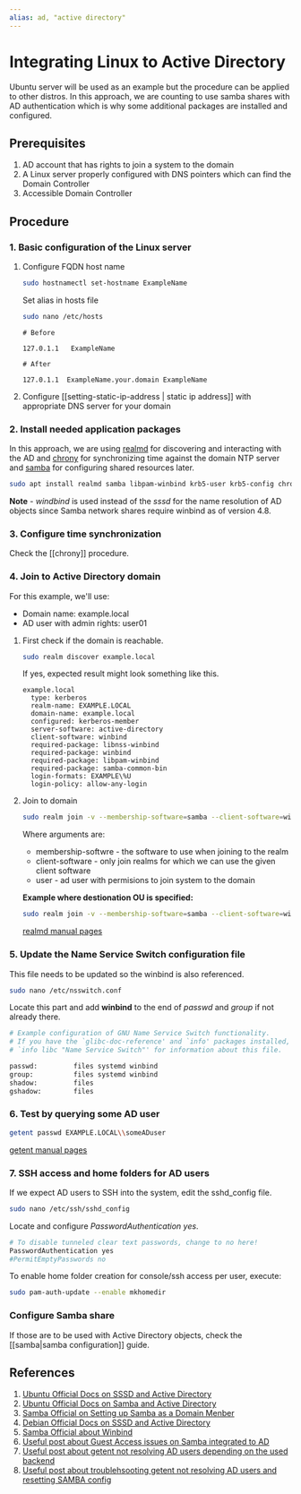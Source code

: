 ```yaml
---
alias: ad, "active directory"
---
```

# Integrating Linux to Active Directory

Ubuntu server will be used as an example but the procedure can be applied to other distros. In this approach, we are counting to use samba shares with AD authentication which is why some additional packages are installed and configured.

## Prerequisites

1. AD account that has rights to join a system to the domain
2. A Linux server properly configured with DNS pointers which can find the Domain Controller
3. Accessible Domain Controller

## Procedure

### 1. Basic configuration of the Linux server

1. Configure FQDN host name
   
	```bash
	sudo hostnamectl set-hostname ExampleName
	```
	
	Set alias in hosts file
	```bash
	sudo nano /etc/hosts
	```
	```text
	# Before
	
	127.0.1.1   ExampleName

	# After

	127.0.1.1  ExampleName.your.domain ExampleName
	```
	
2.  Configure [[setting-static-ip-address | static ip address]] with appropriate DNS server for your domain

### 2. Install needed application packages

In this approach, we are using [realmd](https://www.freedesktop.org/software/realmd/) for discovering and interacting with the AD and [chrony](https://chrony.tuxfamily.org/) for synchronizing time against the domain NTP server and [samba](https://www.samba.org/) for configuring shared resources later.

```bash
sudo apt install realmd samba libpam-winbind krb5-user krb5-config chrony
```

**Note** - *windbind* is used instead of the *sssd* for the name resolution of AD objects since Samba network shares require winbind as of version 4.8.

### 3. Configure time synchronization

Check the [[chrony]] procedure.

### 4. Join to Active Directory domain

For this example, we'll use:
- Domain name: example.local
- AD user with admin rights: user01

1. First check if the domain is reachable.

	```bash
	sudo realm discover example.local
	```
	
	If yes, expected result might look something like this.
	
	```text
	example.local
	  type: kerberos
	  realm-name: EXAMPLE.LOCAL
	  domain-name: example.local
	  configured: kerberos-member
	  server-software: active-directory
	  client-software: winbind
	  required-package: libnss-winbind
	  required-package: winbind
	  required-package: libpam-winbind
	  required-package: samba-common-bin
	  login-formats: EXAMPLE\%U
	  login-policy: allow-any-login
	```

2. Join to domain
   
	```bash
	sudo realm join -v --membership-software=samba --client-software=winbind --user=user01 example.local
	```
	
	Where arguments are:
	- membership-softwre - the software to use when joining to the realm
	- client-software - only join realms for which we can use the given client software
	- user - ad user with permisions to join system to the domain
	
	**Example where destionation OU is specified:**
	
	```bash
	sudo realm join -v --membership-software=samba --client-software=winbind --user=user01 --computer-ou="OU=Linux Servers,OU=Servers,DC=example,DC=local" example.local
	```
	
	[realmd manual pages](https://freedesktop.org/software/realmd/docs/realm.html)


### 5. Update the Name Service Switch configuration file

This file needs to be updated so the winbind is also referenced.

```bash
sudo nano /etc/nsswitch.conf
```

Locate this part and add **winbind** to the end of *passwd* and *group* if not already there.

```bash
# Example configuration of GNU Name Service Switch functionality.
# If you have the `glibc-doc-reference' and `info' packages installed, try:
# `info libc "Name Service Switch"' for information about this file.

passwd:         files systemd winbind
group:          files systemd winbind
shadow:         files
gshadow:        files
```


### 6. Test by querying some AD user

```bash
getent passwd EXAMPLE.LOCAL\\someADuser
```

[getent manual pages](https://www.unixtutorial.org/commands/getent)

### 7. SSH access and home folders for AD users

If we expect AD users to SSH into the system, edit the sshd_config file.
   
   ```bash
   sudo nano /etc/ssh/sshd_config
   ```
   
Locate and configure *PasswordAuthentication yes*.

```bash
# To disable tunneled clear text passwords, change to no here!
PasswordAuthentication yes
#PermitEmptyPasswords no
```
   
To enable home folder creation for console/ssh access per user, execute:

```bash
sudo pam-auth-update --enable mkhomedir
```


### Configure Samba share

If those are to be used with Active Directory objects, check the [[samba|samba configuration]] guide.

## References

1. [Ubuntu Official Docs on SSSD and Active Directory](https://ubuntu.com/server/docs/service-sssd-ad)
2. [Ubuntu Official Docs on Samba and Active Directory](https://ubuntu.com/server/docs/samba-active-directory)
3. [Samba Official on Setting up Samba as a Domain Menber](https://wiki.samba.org/index.php/Setting_up_Samba_as_a_Domain_Member)
4. [Debian Official Docs on SSSD and Active Directory](https://wiki.debian.org/AuthenticatingLinuxWithActiveDirectorySssd)
5. [Samba Official about Winbind](https://www.samba.org/~ab/output/htmldocs/Samba3-HOWTO/winbind.html)
6. [Useful post about Guest Access issues on Samba integrated to AD](https://serverfault.com/questions/984385/guest-share-for-domain-integrated-samba-server)
7. [Useful post about getent not resolving AD users depending on the used backend](https://forums.freebsd.org/threads/samba-ad-getent-passwd-doesnt-return-domain-users.62554/)
8. [Useful post about troublehsooting getent not resolving AD users and resetting SAMBA config](https://www.claudiokuenzler.com/blog/1066/samba-getent-passwd-no-active-directory-users-wbinfo-works)







